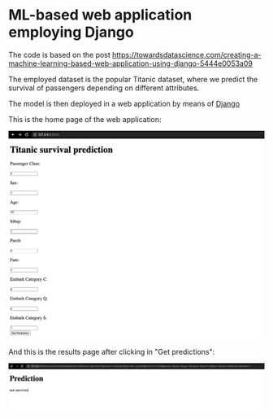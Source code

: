 # ML-based web application employing Django

The code is based on the post https://towardsdatascience.com/creating-a-machine-learning-based-web-application-using-django-5444e0053a09

The employed dataset is the popular Titanic dataset, where we predict the survival of passengers depending on different attributes.

The model is then deployed in a web application by means of [Django](https://www.djangoproject.com/)

This is the home page of the web application:

![images](home.png)

And this is the results page after clicking in "Get predictions":

![images](prediction.png)
